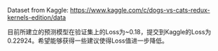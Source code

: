 Dataset from Kaggle:
https://www.kaggle.com/c/dogs-vs-cats-redux-kernels-edition/data

目前所建立的预测模型在验证集上的Loss为~0.18，提交到Kaggle的Loss为0.22924。希望能够获得一些建议使得Loss值进一步降低。
